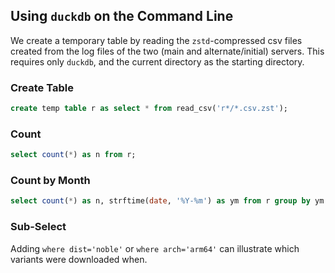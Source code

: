 
## Using `duckdb` on the Command Line

We create a temporary table by reading the `zstd`-compressed csv files
created from the log files of the two (main and alternate/initial)
servers. This requires only `duckdb`, and the current directory as the
starting directory.

### Create Table

```sql
create temp table r as select * from read_csv('r*/*.csv.zst');
```

### Count

```sql
select count(*) as n from r;
```

### Count by Month

```sql
select count(*) as n, strftime(date, '%Y-%m') as ym from r group by ym order by ym;
```

### Sub-Select

Adding `where dist='noble'` or `where arch='arm64'` can illustrate
which variants were downloaded when.
